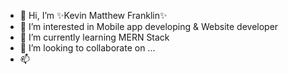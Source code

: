 - 👋 Hi, I’m ✨Kevin Matthew Franklin✨
- 👀 I’m interested in Mobile app developing & Website developer
- 🌱 I’m currently learning MERN Stack
- 💞️ I’m looking to collaborate on ...
- 📫 


<!---
Kevin-96ui/Kevin-96ui is a ✨ special ✨ repository because its `README.md` (this file) appears on your GitHub profile.
You can click the Preview link to take a look at your changes.
--->
